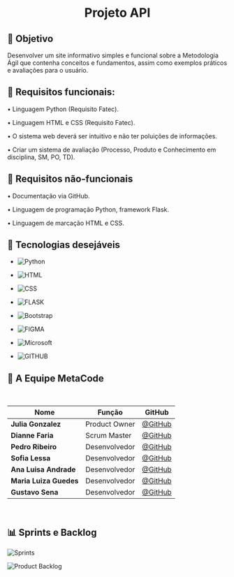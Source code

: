 <h1 align="center"> Projeto API </h1>


## 🎯 Objetivo
 Desenvolver um site informativo simples e funcional sobre a Metodologia Ágil que contenha conceitos e fundamentos, assim como exemplos práticos e avaliações para o usuário.
 

## 📍 Requisitos funcionais:
•	Linguagem Python (Requisito Fatec).

•	Linguagem HTML e CSS (Requisito Fatec).

•	O sistema web deverá ser intuitivo e não ter poluições de informações.

•	Criar um sistema de avaliação (Processo, Produto e Conhecimento em disciplina, SM, PO, TD).


## 📍 Requisitos não-funcionais

•	Documentação via GitHub.

•	Linguagem de programação Python, framework Flask.

•	Linguagem de marcação HTML e CSS.

## 🔧 Tecnologias desejáveis

- ![Python](https://img.shields.io/badge/Python-14354C?style=for-the-badge&logo=python&logoColor=white)

- ![HTML](https://img.shields.io/badge/HTML5-E34F26?style=for-the-badge&logo=html5&logoColor=white)

- ![CSS](https://img.shields.io/badge/CSS-239120?&style=for-the-badge&logo=css3&logoColor=white)

- ![FLASK](https://img.shields.io/badge/Flask-000000?style=for-the-badge&logo=flask&logoColor=white) 

- ![Bootstrap](https://img.shields.io/badge/Bootstrap-563D7C?style=for-the-badge&logo=bootstrap&logoColor=white) 

- ![FIGMA](https://img.shields.io/badge/Figma-F24E1E?style=for-the-badge&logo=figma&logoColor=white) 

- ![Microsoft](https://img.shields.io/badge/Microsoft_Office-D83B01?style=for-the-badge&logo=microsoft-office&logoColor=white)

- ![GITHUB](https://img.shields.io/badge/GitHub-100000?style=for-the-badge&logo=github&logoColor=white)

## 👤 A Equipe MetaCode

<br>

|Nome|Função|GitHub|
| -------- |-------- |-------- |
|**Julia Gonzalez**|Product Owner|[@GitHub](https://github.com/juliagonzalezmoreira)
|**Dianne Faria**|Scrum Master|[@GitHub](https://github.com/DianneFaria)
|**Pedro Ribeiro**|Desenvolvedor|[@GitHub](https://github.com/Pedro-H-Ribeiro)
|**Sofia Lessa**|Desenvolvedor|[@GitHub](https://github.com/sofialessaa)
|**Ana Luisa Andrade**|Desenvolvedor|[@GitHub](https://github.com/LuisaAndrade28)
|**Maria Luiza Guedes**|Desenvolvedor|[@GitHub](https://github.com/mluizaguedes)
|**Gustavo Sena**|Desenvolvedor|[@GitHub](https://github.com/gustavosenamp)

</br>

## 📊 Sprints e Backlog

![Sprints](https://user-images.githubusercontent.com/110678185/227509770-4c91a971-c079-438c-bc8c-97799a2cf867.png)

![Product Backlog](https://user-images.githubusercontent.com/110678185/226962428-6c2bf137-f370-4021-b3a9-bef7a78adec3.png)
